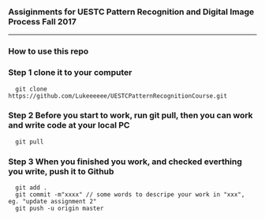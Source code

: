 ### Assiginments for UESTC Pattern Recognition and Digital Image Process Fall 2017
***
### How to use this repo

### Step 1 clone it to your computer
```shell
  git clone https://github.com/Lukeeeeee/UESTCPatternRecognitionCourse.git
```

### Step 2 Before you start to work, run git pull, then you can work and write code at your local PC
```shell
  git pull
```

### Step 3 When you finished you work, and checked everthing you write, push it to Github
```shell
  git add .
  git commit -m"xxxx" // some words to descripe your work in "xxx", eg. "update assignment 2"
  git push -u origin master
```

